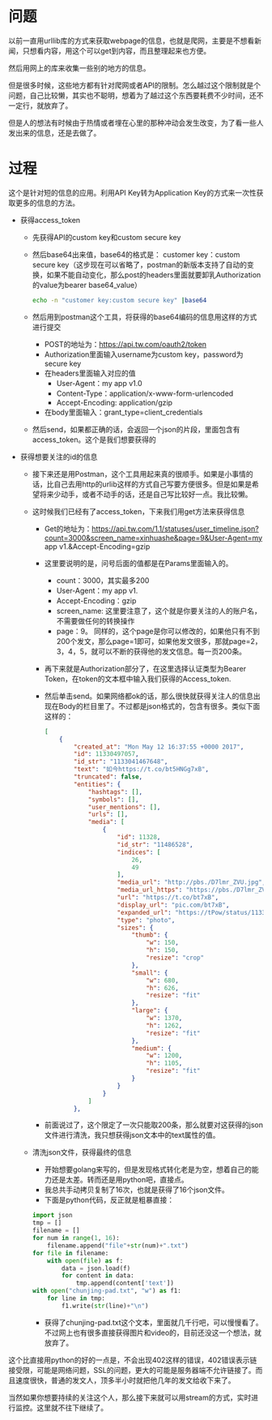 # 问题

以前一直用urllib库的方式来获取webpage的信息，也就是爬网，主要是不想看新闻，只想看内容，用这个可以get到内容，而且整理起来也方便。

然后用网上的库来收集一些别的地方的信息。

但是很多时候，这些地方都有针对爬网或者API的限制。怎么越过这个限制就是个问题，自己比较懒，其实也不聪明，想着为了越过这个东西要耗费不少时间，还不一定行，就放弃了。

但是人的想法有时候由于热情或者埋在心里的那种冲动会发生改变，为了看一些人发出来的信息，还是去做了。

# 过程

这个是针对短的信息的应用。利用API Key转为Application Key的方式来一次性获取更多的信息的方法。

- 获得access_token
  - 先获得API的custom key和custom secure key

  - 然后base64出来值，base64的格式是： customer key：custom secure key（这步现在可以省略了，postman的新版本支持了自动的变换，如果不能自动变化，那么post的headers里面就要卸乳Authorization的value为bearer base64_value）

    ```bash
    echo -n "customer key:custom secure key" |base64
    ```

  - 然后用到postman这个工具，将获得的base64编码的信息用这样的方式进行提交

    - POST的地址为：https://api.tw.com/oauth2/token
    - Authorization里面输入username为custom key，password为secure key
    - 在headers里面输入对应的值
      - User-Agent：my app v1.0
      - Content-Type：application/x-www-form-urlencoded
      - Accept-Encoding: application/gzip
    - 在body里面输入：grant_type=client_credentials

  - 然后send，如果都正确的话，会返回一个json的片段，里面包含有access_token。这个是我们想要获得的

- 获得想要关注的id的信息

  - 接下来还是用Postman，这个工具用起来真的很顺手。如果是小事情的话，比自己去用http的urlib这样的方式自己写要方便很多。但是如果是希望将来少动手，或者不动手的话，还是自己写比较好一点。我比较懒。

  - 这时候我们已经有了access_token，下来我们用get方法来获得信息

    - Get的地址为：https://api.tw.com/1.1/statuses/user_timeline.json?count=3000&screen_name=xinhuashe&page=9&User-Agent=my app v1.&Accept-Encoding=gzip

    - 这里要说明的是，问号后面的值都是在Params里面输入的。

      - count：3000，其实最多200
      - User-Agent：my app v1.
      - Accept-Encoding：gzip
      - screen_name: 这里要注意了，这个就是你要关注的人的账户名，不需要做任何的转换操作
      - page：9。 同样的，这个page是你可以修改的，如果他只有不到200个发文，那么page=1即可，如果他发文很多，那就page=2，3，4，5，就可以不断的获得他的发文信息。每一页200条。

    - 再下来就是Authorization部分了，在这里选择认证类型为Bearer Token，在token的文本框中输入我们获得的Access_token.

    - 然后单击send。如果网络都ok的话，那么很快就获得关注人的信息出现在Body的栏目里了。不过都是json格式的，包含有很多。类似下面这样的：

      ```json
      [
          {
              "created_at": "Mon May 12 16:37:55 +0000 2017",
              "id": 11330497057,
              "id_str": "1133041467648",
              "text": "如今https://t.co/bt5HNGg7xB",
              "truncated": false,
              "entities": {
                  "hashtags": [],
                  "symbols": [],
                  "user_mentions": [],
                  "urls": [],
                  "media": [
                      {
                          "id": 11328,
                          "id_str": "11486528",
                          "indices": [
                              26,
                              49
                          ],
                          "media_url": "http://pbs./D7lmr_ZVU.jpg",
                          "media_url_https": "https://pbs./D7lmr_ZVU.jpg",
                          "url": "https://t.co/bt7xB",
                          "display_url": "pic.com/bt7xB",
                          "expanded_url": "https://tPow/status/1133467648/photo/1",
                          "type": "photo",
                          "sizes": {
                              "thumb": {
                                  "w": 150,
                                  "h": 150,
                                  "resize": "crop"
                              },
                              "small": {
                                  "w": 680,
                                  "h": 626,
                                  "resize": "fit"
                              },
                              "large": {
                                  "w": 1370,
                                  "h": 1262,
                                  "resize": "fit"
                              },
                              "medium": {
                                  "w": 1200,
                                  "h": 1105,
                                  "resize": "fit"
                              }
                          }
                      }
                  ]
              },
      ```

    - 前面说过了，这个限定了一次只能取200条，那么就要对这获得的json文件进行清洗，我只想获得json文本中的text属性的值。

  - 清洗json文件，获得最终的信息

    - 开始想要golang来写的，但是发现格式转化老是为空，想着自己的能力还是太差。转而还是用python吧，直接点。
    - 我总共手动拷贝复制了16次，也就是获得了16个json文件。
    - 下面是python代码，反正就是粗暴直接：

    ```python
    import json
    tmp = []
    filename = []
    for num in range(1, 16):
        filename.append("file"+str(num)+".txt")
    for file in filename:
        with open(file) as f:
            data = json.load(f)
            for content in data:
                tmp.append(content['text'])
    with open("chunjing-pad.txt", "w") as f1:
        for line in tmp:
            f1.write(str(line)+"\n")
    ```

    - 获得了chunjing-pad.txt这个文本，里面就几千行吧，可以慢慢看了。不过网上也有很多直接获得图片和video的，目前还没这一个想法，就放弃了。



这个比直接用python的好的一点是，不会出现402这样的错误，402错误表示链接受限，可能是网络问题，SSL的问题，更大的可能是服务器端不允许链接了。而且速度很快，普通的发文人，顶多半小时就把他几年的发文给收下来了。

当然如果你想要持续的关注这个人，那么接下来就可以用stream的方式，实时进行监控。这里就不往下继续了。